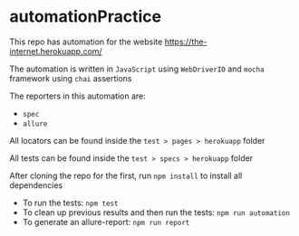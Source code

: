 # automationPractice

This repo has automation for the website https://the-internet.herokuapp.com/ 

The automation is written in `JavaScript` using `WebDriverIO` and `mocha` framework using `chai` assertions

The reporters in this automation are:
- `spec`
- `allure`

All locators can be found inside the `test > pages > herokuapp` folder

All tests can be found inside the `test > specs > herokuapp` folder

After cloning the repo for the first, run `npm install` to install all dependencies

- To run the tests: `npm test`
- To clean up previous results and then run the tests: `npm run automation`
- To generate an allure-report: `npm run report`
